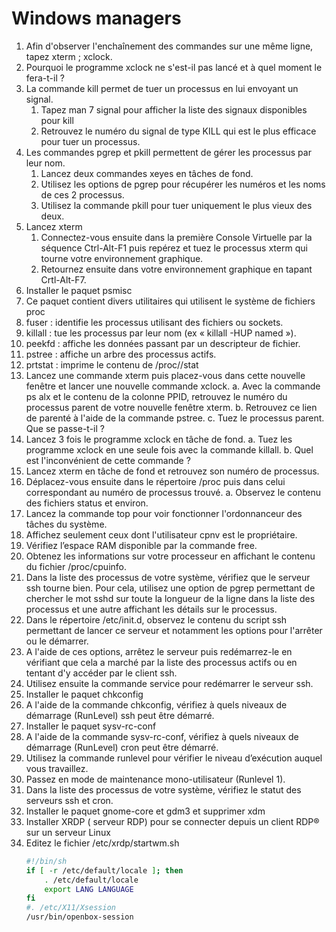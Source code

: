 # Windows managers

1. Afin d'observer l'enchaînement des commandes sur une même ligne, tapez xterm ; xclock.
2. Pourquoi le programme xclock ne s'est-il pas lancé et à quel moment le fera-t-il ?
3. La commande kill permet de tuer un processus en lui envoyant un signal.
    1. Tapez man 7 signal pour afficher la liste des signaux disponibles pour kill
    2. Retrouvez le numéro du signal de type KILL qui est le plus efficace pour tuer un processus.
4. Les commandes pgrep et pkill permettent de gérer les processus par leur nom.
    1. Lancez deux commandes xeyes en tâches de fond.
    2. Utilisez les options de pgrep pour récupérer les numéros et les noms de ces 2 processus.
    3. Utilisez la commande pkill pour tuer uniquement le plus vieux des deux.
5. Lancez xterm
    1. Connectez-vous ensuite dans la première Console Virtuelle par la séquence Ctrl-Alt-F1 puis repérez et tuez le processus xterm qui tourne votre environnement graphique.
    2. Retournez ensuite dans votre environnement graphique en tapant Crtl-Alt-F7.
6. Installer le paquet psmisc
7. Ce paquet contient divers utilitaires qui utilisent le système de fichiers proc
8. fuser : identifie les processus utilisant des fichiers ou sockets.
9. killall : tue les processus par leur nom (ex « killall -HUP named »).
10. peekfd : affiche les données passant par un descripteur de fichier.
11. pstree : affiche un arbre des processus actifs.
12. prtstat : imprime le contenu de /proc//stat
13. Lancez une commande xterm puis placez-vous dans cette nouvelle fenêtre et lancer une nouvelle commande xclock.
    a. Avec la commande ps alx et le contenu de la colonne PPID, retrouvez le numéro du processus parent de votre nouvelle fenêtre xterm.
    b. Retrouvez ce lien de parenté à l'aide de la commande pstree.
    c. Tuez le processus parent. Que se passe-t-il ?
14. Lancez 3 fois le programme xclock en tâche de fond.
    a. Tuez les programme xclock en une seule fois avec la commande killall.
    b. Quel est l'inconvénient de cette commande ?
15. Lancez xterm en tâche de fond et retrouvez son numéro de processus.
16. Déplacez-vous ensuite dans le répertoire /proc puis dans celui correspondant au numéro de processus trouvé.
    a. Observez le contenu des fichiers status et environ.
17. Lancez la commande top pour voir fonctionner l'ordonnanceur des tâches du système.
18. Affichez seulement ceux dont l'utilisateur cpnv est le propriétaire.
19. Vérifiez l’espace RAM disponible par la commande free.
20. Obtenez les informations sur votre processeur en affichant le contenu du fichier /proc/cpuinfo.
21. Dans la liste des processus de votre système, vérifiez que le serveur ssh tourne bien. Pour cela, utilisez une option de pgrep permettant de chercher le mot sshd sur toute la longueur de la ligne dans la liste des processus et une autre affichant les détails sur le processus.
22. Dans le répertoire /etc/init.d, observez le contenu du script ssh permettant de lancer ce serveur et notamment les options pour l'arrêter ou le démarrer.
23. A l'aide de ces options, arrêtez le serveur puis redémarrez-le en vérifiant que cela a marché par la liste des processus actifs ou en tentant d'y accéder par le client ssh.
24. Utilisez ensuite la commande service pour redémarrer le serveur ssh.
25. Installer le paquet chkconfig
26. A l'aide de la commande chkconfig, vérifiez à quels niveaux de démarrage (RunLevel) ssh peut être démarré.
27. Installer le paquet sysv-rc-conf
28. A l'aide de la commande sysv-rc-conf, vérifiez à quels niveaux de démarrage (RunLevel) cron peut être démarré.
29. Utilisez la commande runlevel pour vérifier le niveau d’exécution auquel vous travaillez.
30. Passez en mode de maintenance mono-utilisateur (Runlevel 1).
31. Dans la liste des processus de votre système, vérifiez le statut des serveurs ssh et cron.
32. Installer le paquet gnome-core et gdm3 et supprimer xdm
33. Installer XRDP ( serveur RDP) pour se connecter depuis un client RDP® sur un serveur Linux
34. Editez le fichier /etc/xrdp/startwm.sh
    ```bash
    #!/bin/sh
    if [ -r /etc/default/locale ]; then
        . /etc/default/locale
        export LANG LANGUAGE
    fi
    #. /etc/X11/Xsession
    /usr/bin/openbox-session
    ```
